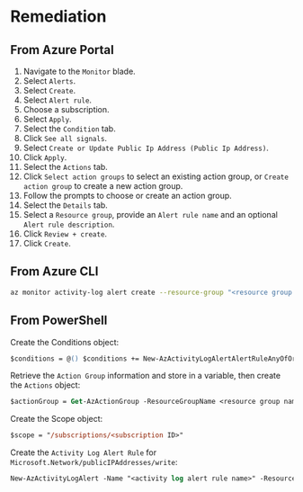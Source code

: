 # Remediation

## From Azure Portal

1. Navigate to the `Monitor` blade.
2. Select `Alerts`.
3. Select `Create`.
4. Select `Alert rule`.
5. Choose a subscription.
6. Select `Apply`.
7. Select the `Condition` tab.
8. Click `See all signals`.
9. Select `Create or Update Public Ip Address (Public Ip Address)`.
10. Click `Apply`.
11. Select the `Actions` tab.
12. Click `Select action groups` to select an existing action group, or `Create action group` to create a new action group.
13. Follow the prompts to choose or create an action group.
14. Select the `Details` tab.
15. Select a `Resource group`, provide an `Alert rule name` and an optional `Alert rule description`.
16. Click `Review + create`.
17. Click `Create`.

## From Azure CLI

```sh
az monitor activity-log alert create --resource-group "<resource group name>" --condition category=Administrative and operationName=Microsoft.Network/publicIPAddresses/write and level=<verbose | information | warning | error | critical> --scope "/subscriptions/<subscription ID>" --name "<activity log rule name>" --subscription <subscription id> --action-group <action group ID>
```

## From PowerShell

Create the Conditions object:

```ps
$conditions = @() $conditions += New-AzActivityLogAlertAlertRuleAnyOfOrLeafConditionObject -Equal Administrative -Field category $conditions += New-AzActivityLogAlertAlertRuleAnyOfOrLeafConditionObject -Equal Microsoft.Network/publicIPAddresses/write -Field operationName $conditions += New-AzActivityLogAlertAlertRuleAnyOfOrLeafConditionObject -Equal Verbose -Field level
```

Retrieve the `Action Group` information and store in a variable, then create the `Actions` object:

```ps
$actionGroup = Get-AzActionGroup -ResourceGroupName <resource group name> -Name <action group name> $actionObject = New-AzActivityLogAlertActionGroupObject -Id $actionGroup.Id
```

Create the Scope object:

```ps
$scope = "/subscriptions/<subscription ID>"
```

Create the `Activity Log Alert Rule` for `Microsoft.Network/publicIPAddresses/write`:

```ps
New-AzActivityLogAlert -Name "<activity log alert rule name>" -ResourceGroupName "<resource group name>" -Condition $conditions -Scope $scope -Location global -Action $actionObject -Subscription <subscription ID> -Enabled $true
```
